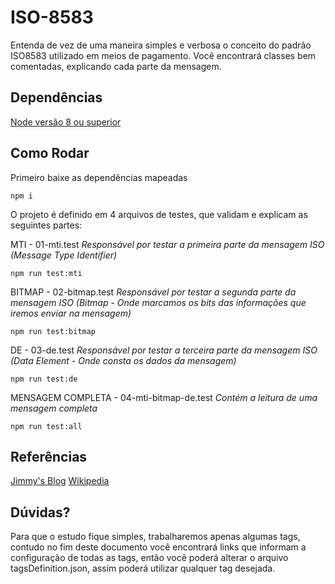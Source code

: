 # ISO-8583
Entenda de vez de uma maneira simples e verbosa o conceito do padrão ISO8583 utilizado em meios de pagamento.
Você encontrará classes bem comentadas, explicando cada parte da mensagem.


## Dependências
[Node versão 8 ou superior](https://nodejs.org/en/)

## Como Rodar
Primeiro baixe as dependências mapeadas
```
npm i
```

O projeto é definido em 4 arquivos de testes, que validam e explicam as seguintes partes:

MTI - 01-mti.test *Responsável por testar a primeira parte da mensagem ISO (Message Type Identifier)*
```
npm run test:mti
```

BITMAP - 02-bitmap.test *Responsável por testar a segunda parte da mensagem ISO (Bitmap - Onde marcamos os bits das informações que iremos enviar na mensagem)*
```
npm run test:bitmap
```

DE - 03-de.test *Responsável por testar a terceira parte da mensagem ISO (Data Element - Onde consta os dados da mensagem)*

```
npm run test:de
```

MENSAGEM COMPLETA - 04-mti-bitmap-de.test *Contém a leitura de uma mensagem completa*
```
npm run test:all
```

## Referências
[Jimmy's Blog](http://jimmod.com/blog/2011/07/25/jimmys-blog-iso-8583-introduction-beginners-tutorial/)
[Wikipedia](https://en.wikipedia.org/wiki/ISO_8583)


## Dúvidas?

Para que o estudo fique simples, trabalharemos apenas algumas tags, contudo no fim deste documento você encontrará links que informam a configuração de todas as tags, então você poderá alterar o arquivo tagsDefinition.json, assim poderá utilizar qualquer tag desejada.